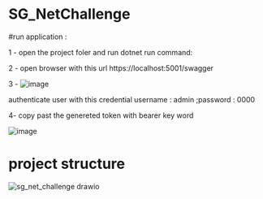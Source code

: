 # SG_NetChallenge
#run application :

1 - open the project foler and run dotnet run command:

2 - open browser with this url https://localhost:5001/swagger

3 - ![image](https://user-images.githubusercontent.com/16887977/160301291-60489c50-535e-4065-87d3-0692062b80de.png)

authenticate user with this credential username : admin ;password : 0000

4-  copy past the genereted token with bearer key word 

![image](https://user-images.githubusercontent.com/16887977/160301380-935d6526-268b-4537-98a8-b394f7f59df4.png)

# project structure
![sg_net_challenge drawio](https://user-images.githubusercontent.com/16887977/160304211-f9617460-b423-4eb7-9a8c-67990a20f8d8.png)
